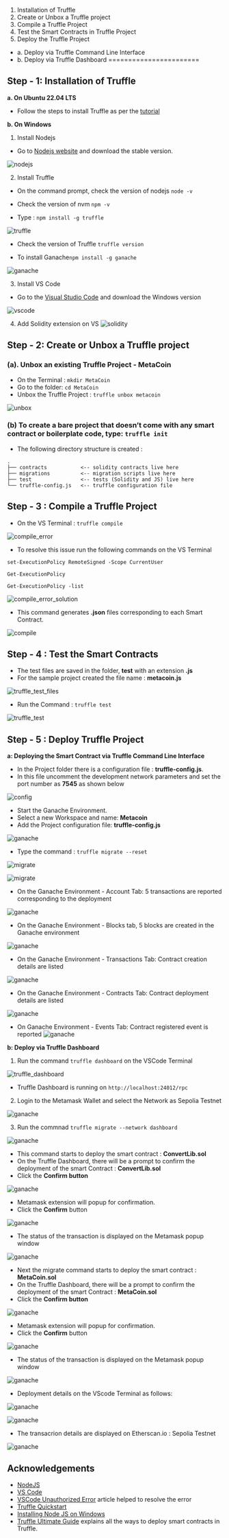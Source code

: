 1. Installation of Truffle
2. Create or Unbox a Truffle project 
3. Compile a Truffle Project
4. Test the Smart Contracts in Truffle Project
5. Deploy the Truffle Project
- a. Deploy via Truffle Command Line Interface
- b. Deploy via Truffle Dashboard
=======================

## Step - 1: Installation of Truffle
**a. On Ubuntu 22.04 LTS**
- Follow the steps to install Truffle as per the [tutorial](https://github.com/LifnaJos/installing-truffle-on-ubuntu-22.04#steps-for-installing-truffle-on-ubuntu-2204-lts)

**b. On Windows**
1. Install Nodejs
- Go to [Nodejs website](https://nodejs.org/en/download) and download the stable version.

![nodejs](https://github.com/LifnaJos/Install_Compile_Test_Deply_Project_on_Truffle/blob/main/images/nodejs_installation.jpg)

2. Install Truffle
- On the command prompt, check the version of nodejs ```node -v```

- Check the version of nvm ```npm -v```

- Type : ```npm install -g truffle```
  
![truffle](https://github.com/LifnaJos/truffle_experiment/blob/main/images/truffle_installation.jpg)

- Check the version of Truffle ```truffle version```
  
- To install Ganache```npm install -g ganache```

![ganache](https://github.com/LifnaJos/Install_Compile_Test_Deply_Project_on_Truffle/blob/main/images/truffle_version_ganache_installation.jpg)

3. Install VS Code
- Go to the [Visual Studio Code](https://code.visualstudio.com/download) and download the Windows version
  
![vscode](https://github.com/LifnaJos/truffle_experiment/blob/main/images/install_vscode.jpg)

4. Add Solidity extension on VS
![solidity](https://github.com/LifnaJos/truffle_experiment/blob/main/images/vs_solidity_install.jpg)

## Step - 2: Create or Unbox a Truffle project 
### (a). Unbox an existing Truffle Project - MetaCoin
- On the Terminal :  ```mkdir MetaCoin```
- Go to the folder: ```cd MetaCoin```
- Unbox the Truffle Project : ```truffle unbox metacoin```

![unbox](https://github.com/LifnaJos/Install_Compile_Test_Deply_Project_on_Truffle/blob/main/images/install_metacoin_project_truffle_unbox.jpg)

### (b) To create a bare project that doesn’t come with any smart contract or boilerplate code, type:  ```truffle init```

- The following directory structure is created :
```
.
├── contracts           <-- solidity contracts live here
├── migrations          <-- migration scripts live here
├── test                <-- tests (Solidity and JS) live here
└── truffle-config.js   <-- truffle configuration file
```

## Step - 3 : Compile a Truffle Project
- On the VS Terminal : ```truffle compile```

![compile_error](https://github.com/LifnaJos/Install_Compile_Test_Deply_Project_on_Truffle/blob/main/images/truffle_compile_error.jpg)

- To resolve this issue run the following commands on the VS Terminal
  
```set-ExecutionPolicy RemoteSigned -Scope CurrentUser```

```Get-ExecutionPolicy```

```Get-ExecutionPolicy -list```

![compile_error_solution](https://github.com/LifnaJos/Install_Compile_Test_Deply_Project_on_Truffle/blob/main/images/vscode_unauthorizedError_solution.jpg)

* This command generates **.json** files corresponding to each Smart Contract.

![compile](https://github.com/LifnaJos/Install_Compile_Test_Deply_Project_on_Truffle/blob/main/images/truffle_build_files.jpg)

## Step - 4 : Test the Smart Contracts
- The test files are saved in the folder, **test** with an extension **.js**
- For the sample project created the file name : **metacoin.js**

![truffle_test_files](https://github.com/LifnaJos/Install_Compile_Test_Deply_Project_on_Truffle/blob/main/images/truffle_test_files.jpg)

- Run the Command : ```truffle test```

![truffle_test](https://github.com/LifnaJos/Install_Compile_Test_Deply_Project_on_Truffle/blob/main/images/truffle_test.jpg)

## Step - 5 : Deploy Truffle Project
**a: Deploying the Smart Contract via Truffle Command Line Interface**
- In the Project folder there is a configuration file : **truffle-config.js**.
- In this file uncomment the development network parameters and set the port number as **7545** as shown below

![config](https://github.com/LifnaJos/Install_Compile_Test_Deply_Project_on_Truffle/blob/main/images/truffle_ganache_network.jpg)

- Start the Ganache Environment.
- Select a new Workspace and name: **Metacoin**
- Add the Project configuration file: **truffle-config.js**

![ganache](https://github.com/LifnaJos/Install_Compile_Test_Deply_Project_on_Truffle/blob/main/images/ganache_truffle_project_config.jpg)

- Type the command : ```truffle migrate --reset```

![migrate](https://github.com/LifnaJos/Install_Compile_Test_Deply_Project_on_Truffle/blob/main/images/truffle_migrate_1.jpg)

![migrate](https://github.com/LifnaJos/Install_Compile_Test_Deply_Project_on_Truffle/blob/main/images/truffle_migrate_2.jpg)

- On the Ganache Environment - Account Tab: 5 transactions are reported corresponding to the deployment

![ganache](https://github.com/LifnaJos/Install_Compile_Test_Deploy_Project_on_Truffle/blob/main/images/truffle_project_ganache_deploy_1.jpg)

- On the Ganache Environment - Blocks tab, 5 blocks are created in the Ganache environment

![ganache](https://github.com/LifnaJos/Install_Compile_Test_Deploy_Project_on_Truffle/blob/main/images/truffle_project_ganache_deploy.jpg)

- On the Ganache Environment - Transactions Tab: Contract creation details are listed

![ganache](https://github.com/LifnaJos/Install_Compile_Test_Deploy_Project_on_Truffle/blob/main/images/truffle_project_ganache_deploy_2.jpg)

- On the Ganache Environment - Contracts Tab: Contract deployment details are listed

![ganache](https://github.com/LifnaJos/Install_Compile_Test_Deploy_Project_on_Truffle/blob/main/images/truffle_project_ganache_deploy_3.jpg)

- On Ganache Environment - Events Tab: Contract registered event is reported
![ganache](https://github.com/LifnaJos/Install_Compile_Test_Deploy_Project_on_Truffle/blob/main/images/truffle_project_ganache_deploy_4.jpg)

**b: Deploy via Truffle Dashboard**

1. Run the command ```truffle dashboard``` on the VSCode Terminal

![truffle_dashboard](https://github.com/LifnaJos/Install_Compile_Test_Deploy_Truffle_Project_on_Ganache/blob/main/images/Screenshot%20from%202023-10-19%2020-33-27.png)

- Truffle Dashboard is running on ```http://localhost:24012/rpc```

2. Login to the Metamask Wallet and select the Network as Sepolia Testnet
   
![ganache](https://github.com/LifnaJos/Install_Compile_Test_Deploy_Truffle_Project_on_Ganache/blob/main/images/truffle_dashboard_1.jpg)

3. Run the commnad ```truffle migrate --network dashboard```
 
![ganache](https://github.com/LifnaJos/Install_Compile_Test_Deploy_Truffle_Project_on_Ganache/blob/main/images/truffle_dashboard_2.jpg)

- This command starts to deploy the smart contract : **ConvertLib.sol**
- On the Truffle Dashboard, there will be a prompt to confirm the deployment of the smart Contract : **ConvertLib.sol**
- Click the **Confirm button**

![ganache](https://github.com/LifnaJos/Install_Compile_Test_Deploy_Truffle_Project_on_Ganache/blob/main/images/truffle_dashboard_3.jpg)

- Metamask extension will popup for confirmation.
- Click the **Confirm** button
  
![ganache](https://github.com/LifnaJos/Install_Compile_Test_Deploy_Truffle_Project_on_Ganache/blob/main/images/truffle_dashboard_4.jpg)

- The status of the transaction is displayed on the Metamask popup window
  
![ganache](https://github.com/LifnaJos/Install_Compile_Test_Deploy_Truffle_Project_on_Ganache/blob/main/images/truffle_dashboard_5.jpg)

- Next the migrate command starts to deploy the smart contract : **MetaCoin.sol**
- On the Truffle Dashboard, there will be a prompt to confirm the deployment of the smart Contract : **MetaCoin.sol**
- Click the **Confirm button**

![ganache](https://github.com/LifnaJos/Install_Compile_Test_Deploy_Truffle_Project_on_Ganache/blob/main/images/truffle_dashboard_6.jpg)

- Metamask extension will popup for confirmation.
- Click the **Confirm** button

![ganache](https://github.com/LifnaJos/Install_Compile_Test_Deploy_Truffle_Project_on_Ganache/blob/main/images/truffle_dashboard_7.jpg)

- The status of the transaction is displayed on the Metamask popup window

![ganache](https://github.com/LifnaJos/Install_Compile_Test_Deploy_Truffle_Project_on_Ganache/blob/main/images/truffle_dashboard_8.jpg)

- Deployment details on the VScode Terminal as follows:
  
![ganache](https://github.com/LifnaJos/Install_Compile_Test_Deploy_Truffle_Project_on_Ganache/blob/main/images/truffle_dashboard_2b.jpg)

![ganache](https://github.com/LifnaJos/Install_Compile_Test_Deploy_Truffle_Project_on_Ganache/blob/main/images/truffle_dashboard_2c.jpg)

- The transacrion details are displayed on Etherscan.io : Sepolia Testnet
  
![ganache](https://github.com/LifnaJos/Install_Compile_Test_Deploy_Truffle_Project_on_Ganache/blob/main/images/truffle_dashboard_9.jpg)

## Acknowledgements
* [NodeJS](https://nodejs.org/en/download)
* [VS Code](https://code.visualstudio.com/Download)
* [VSCode Unauthorized Error](https://www.c-sharpcorner.com/article/how-to-fix-ps1-can-not-be-loaded-because-running-scripts-is-disabled-on-this-sys/) article helped to resolve the error
* [Truffle Quickstart](https://docs.linea.build/build-on-linea/quickstart/deploy-smart-contract/truffle)
* [Installing Node JS on Windows](https://phoenixnap.com/kb/install-node-js-npm-on-windows)
* [Truffle Ultimate Guide](https://trufflesuite.com/guides/ultimate-guide-to-truffle-the-gateway-to-full-stack-blockchain-development/#part-five-truffle-dashboard) explains all the ways to deploy smart contracts in Truffle.
